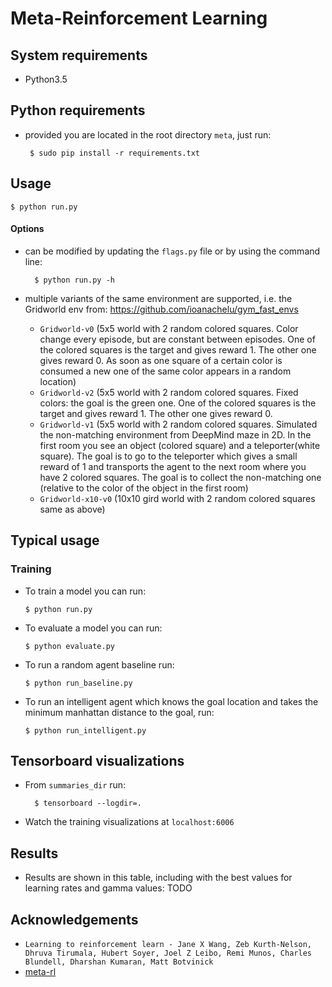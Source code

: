 # Meta-Reinforcement Learning

## System requirements

 - Python3.5

## Python requirements

 - provided you are located in the root directory ```meta```, just run:

        $ sudo pip install -r requirements.txt

## Usage

    $ python run.py

#### Options

* can be modified by updating the ```flags.py``` file or by using the command line:

        $ python run.py -h
        
* multiple variants of the same environment are supported, i.e. the Gridworld env from:
        https://github.com/ioanachelu/gym_fast_envs

     * ```Gridworld-v0``` (5x5 world with 2 random colored squares. Color change every episode, but are constant between episodes.
    One of the colored squares is the target and gives reward 1. The other one gives reward 0. As soon as one square of a certain
    color is consumed a new one of the same color appears in a random location)
    * ```Gridworld-v2``` (5x5 world with 2 random colored squares. Fixed colors: the goal is the green one.
    One of the colored squares is the target and gives reward 1. The other one gives reward 0.
    * ```Gridworld-v1``` (5x5 world with 2 random colored squares. Simulated the non-matching environment from DeepMind maze
    in 2D. In the first room you see an object (colored square) and a teleporter(white square). The goal is to go to the 
    teleporter which gives a small reward of 1 and transports the agent to the next room where you have 2 colored squares. The goal
    is to collect the non-matching one (relative to the color of the object in the first room)
    * ```Gridworld-x10-v0``` (10x10 gird world with 2 random colored squares same as above)
    
## Typical usage

### Training

*   To train a model you can run:

        $ python run.py
        
*   To evaluate a model you can run:

        $ python evaluate.py
        
*   To run a random agent baseline run:

        $ python run_baseline.py
        
*   To run an intelligent agent which knows the goal location and takes the minimum manhattan distance to the goal, run:
        
        $ python run_intelligent.py
    
## Tensorboard visualizations

* From ```summaries_dir``` run:
    
        $ tensorboard --logdir=.
    
* Watch the training visualizations at ```localhost:6006```

## Results

* Results are shown in this table, including with the best values for learning rates and gamma values:
        TODO

## Acknowledgements
- ```Learning to reinforcement learn - Jane X Wang, Zeb Kurth-Nelson, Dhruva Tirumala, Hubert Soyer, Joel Z Leibo, Remi Munos, Charles Blundell, Dharshan Kumaran, Matt Botvinick```
- [meta-rl](https://github.com/awjuliani/Meta-RL)


